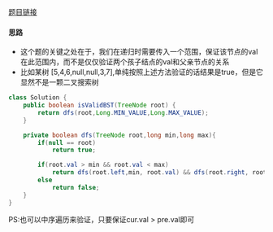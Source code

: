 [题目链接](https://leetcode-cn.com/problems/validate-binary-search-tree/)

#### 思路
+ 这个题的关键之处在于，我们在递归时需要传入一个范围，保证该节点的val在此范围内，而不是仅仅验证两个孩子结点的val和父亲节点的关系
+ 比如某树 [5,4,6,null,null,3,7],单纯按照上述方法验证的话结果是true，但是它显然不是一颗二叉搜索树

```java
class Solution {
    public boolean isValidBST(TreeNode root) {
        return dfs(root,Long.MIN_VALUE,Long.MAX_VALUE);
    }

    private boolean dfs(TreeNode root,long min,long max){
        if(null == root)
            return true;

        if(root.val > min && root.val < max)
            return dfs(root.left,min, root.val) && dfs(root.right, root.val, max);
        else
            return false;
    }
}
```

PS:也可以中序遍历来验证，只要保证cur.val > pre.val即可